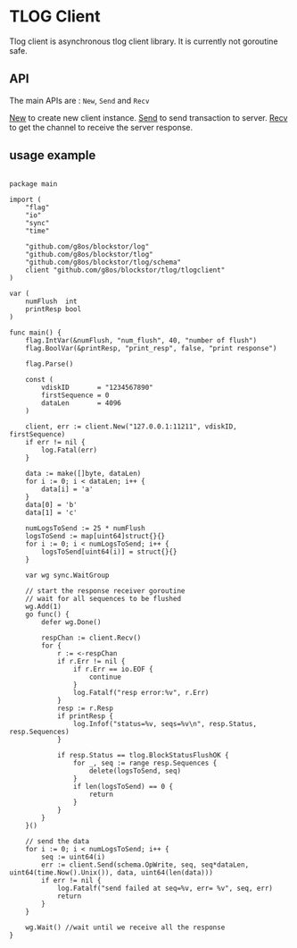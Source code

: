 # TLOG Client

Tlog client is asynchronous tlog client library. It is currently not goroutine safe.

## API

The main APIs are : `New`, `Send` and `Recv`

[New](https://godoc.org/github.com/g8os/blockstor/tlog/tlogclient#New) to create new client instance.
[Send](https://godoc.org/github.com/g8os/blockstor/tlog/tlogclient#Client.Send) to send transaction to server.
[Recv](https://godoc.org/github.com/g8os/blockstor/tlog/tlogclient#Client.Recv) to get the channel to receive the server
response.

## usage example

```

package main

import (
	"flag"
	"io"
	"sync"
	"time"

	"github.com/g8os/blockstor/log"
	"github.com/g8os/blockstor/tlog"
	"github.com/g8os/blockstor/tlog/schema"
	client "github.com/g8os/blockstor/tlog/tlogclient"
)

var (
	numFlush  int
	printResp bool
)

func main() {
	flag.IntVar(&numFlush, "num_flush", 40, "number of flush")
	flag.BoolVar(&printResp, "print_resp", false, "print response")

	flag.Parse()

	const (
		vdiskID       = "1234567890"
		firstSequence = 0
		dataLen       = 4096
	)

	client, err := client.New("127.0.0.1:11211", vdiskID, firstSequence)
	if err != nil {
		log.Fatal(err)
	}

	data := make([]byte, dataLen)
	for i := 0; i < dataLen; i++ {
		data[i] = 'a'
	}
	data[0] = 'b'
	data[1] = 'c'

	numLogsToSend := 25 * numFlush
	logsToSend := map[uint64]struct{}{}
	for i := 0; i < numLogsToSend; i++ {
		logsToSend[uint64(i)] = struct{}{}
	}

	var wg sync.WaitGroup

	// start the response receiver goroutine
	// wait for all sequences to be flushed
	wg.Add(1)
	go func() {
		defer wg.Done()

		respChan := client.Recv()
		for {
			r := <-respChan
			if r.Err != nil {
				if r.Err == io.EOF {
					continue
				}
				log.Fatalf("resp error:%v", r.Err)
			}
			resp := r.Resp
			if printResp {
				log.Infof("status=%v, seqs=%v\n", resp.Status, resp.Sequences)
			}

			if resp.Status == tlog.BlockStatusFlushOK {
				for _, seq := range resp.Sequences {
					delete(logsToSend, seq)
				}
				if len(logsToSend) == 0 {
					return
				}
			}
		}
	}()

	// send the data
	for i := 0; i < numLogsToSend; i++ {
		seq := uint64(i)
		err := client.Send(schema.OpWrite, seq, seq*dataLen, uint64(time.Now().Unix()), data, uint64(len(data)))
		if err != nil {
			log.Fatalf("send failed at seq=%v, err= %v", seq, err)
			return
		}
	}

	wg.Wait() //wait until we receive all the response
}
```
